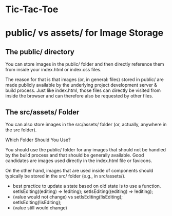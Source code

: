 # Tic-Tac-Toe

# public/ vs assets/ for Image Storage

## The public/ directory

You can store images in the public/ folder and then directly reference them from inside your index.html or index.css files.

The reason for that is that images (or, in general: files) stored in public/ are made publicly available by the underlying project development server & build process. Just like index.html, those files can directly be visited from inside the browser and can therefore also be requested by other files.

## The src/assets/ Folder

You can also store images in the src/assets/ folder (or, actually, anywhere in the src folder).

Which Folder Should You Use?

You should use the public/ folder for any images that should not be handled by the build process and that should be generally available. Good candidates are images used directly in the index.html file or favicons.

On the other hand, images that are used inside of components should typically be stored in the src/ folder (e.g., in src/assets/).

- best practice to update a state based on old state is to use a function.
  setIsEditing((editing) => !editing);
  setIsEditing((editing) => !editing);
- (value would not change)
  vs
  setIsEditing(!isEditing);
  setIsEditing(!isEditing);
- (value still would change)
